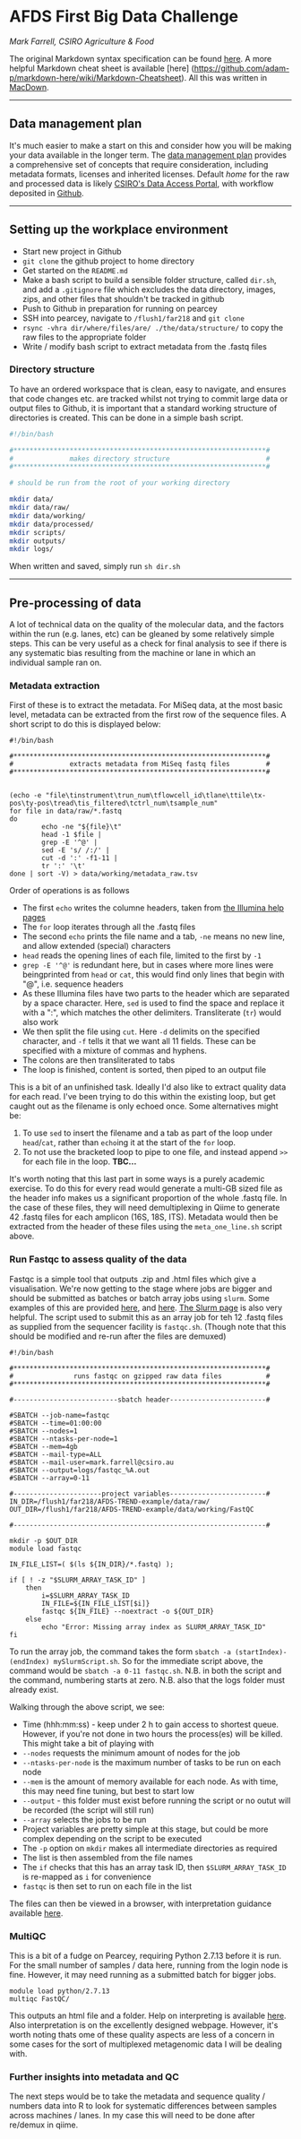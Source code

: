 # AFDS First Big Data Challenge
*Mark Farrell, CSIRO Agriculture & Food*

The original Markdown syntax specification can be found [here](http://daringfireball.net/projects/markdown/syntax).
A more helpful Markdown cheat sheet is available [here] (https://github.com/adam-p/markdown-here/wiki/Markdown-Cheatsheet). All this was written in [MacDown](https://macdown.uranusjr.com/).

___

## Data management plan
It's much easier to make a start on this and consider how you will be making your data available in the longer term. The [data management plan](https://confluence.csiro.au/display/RDM/Research+Data+Planner) provides a comprehensive set of concepts that require consideration, including metadata formats, licenses and inherited licenses. Default *home* for the raw and processed data is likely [CSIRO's Data Access Portal](https://data.csiro.au/dap/home?execution=e1s1), with workflow deposited in [Github](https://github.com/).

___

## Setting up the workplace environment
* Start new project in Github
* `git clone` the github project to home directory
* Get started on the `README.md`
* Make a bash script to build a sensible folder structure, called `dir.sh`, and add a `.gitignore` file which excludes the data directory, images, zips, and other files that shouldn't be tracked in github
* Push to Github in preparation for running on pearcey
* SSH into pearcey, navigate to `/flush1/far218` and `git clone`
* `rsync -vhra dir/where/files/are/ ./the/data/structure/` to copy the raw files to the appropriate folder
* Write / modify bash script to extract metadata from the .fastq files



### Directory structure
To have an ordered workspace that is clean, easy to navigate, and ensures that code changes etc. are tracked whilst not trying to commit large data or output files to Github, it is important that a standard working structure of directories is created. This can be done in a simple bash script. 

```sh
#!/bin/bash

#***************************************************************#
#              makes directory structure                        #
#***************************************************************#

# should be run from the root of your working directory

mkdir data/
mkdir data/raw/
mkdir data/working/
mkdir data/processed/
mkdir scripts/
mkdir outputs/
mkdir logs/
```
When written and saved, simply run `sh dir.sh`
___

## Pre-processing of data
A lot of technical data on the quality of the molecular data, and the factors within the run (e.g. lanes, etc) can be gleaned by some relatively simple steps. This can be very useful as a check for final analysis to see if there is any systematic bias resulting from the machine or lane in which an individual sample ran on.

### Metadata extraction
First of these is to extract the metadata. For MiSeq data, at the most basic level, metadata can be extracted from the first row of the sequence files. A short script to do this is displayed below:

```
#!/bin/bash

#***************************************************************#
#              extracts metadata from MiSeq fastq files         #
#***************************************************************#


(echo -e "file\tinstrument\trun_num\tflowcell_id\tlane\ttile\tx-pos\ty-pos\tread\tis_filtered\tctrl_num\tsample_num"
for file in data/raw/*.fastq
do
        echo -ne "${file}\t"
        head -1 $file |
        grep -E '^@' |
        sed -E 's/ /:/' | 
        cut -d ':' -f1-11 | 
        tr ':' '\t'
done | sort -V) > data/working/metadata_raw.tsv
```

Order of operations is as follows

* The first `echo` writes the columne headers, taken from [the Illumina help pages](http://support.illumina.com/content/dam/illumina-support/help/BaseSpaceHelp_v2/Content/Vault/Informatics/Sequencing_Analysis/BS/swSEQ_mBS_FASTQFiles.htm)
*  The `for` loop iterates through all the .fastq files
*  The second `echo` prints the file name and a tab, `-ne` means no new line, and allow extended (special) characters
*  `head` reads the opening lines of each file, limited to the first by `-1`
*  `grep -E '^@'` is redundant here, but in cases where more lines were beingprinted from `head` or `cat`, this would find only lines that begin with "@", i.e. sequence headers
*  As these Illumina files have two parts to the header which are separated by a space character. Here, `sed` is used to find the space and replace it with a ":", which matches the other delimiters. Transliterate (`tr`) would also work
*  We then split the file using `cut`. Here `-d` delimits on the specified character, and `-f` tells it that we want all 11 fields. These can be specified with a mixture of commas and hyphens.
*  The colons are then transliterated to tabs
*  The loop is finished, content is sorted, then piped to an output file

This is a bit of an unfinished task. Ideally I'd also like to extract quality data for each read. I've been trying to do this within the existing loop, but get caught out as the filename is only echoed once. Some alternatives might be:

1. To use `sed` to insert the filename and a tab as part of the loop under `head`/`cat`, rather than `echo`ing it at the start of the `for` loop.
2. To not use the bracketed loop to pipe to one file, and instead append `>>` for each file in the loop. **TBC...**

It's worth noting that this last part in some ways is a purely academic exercise. To do this for every read would generate a multi-GB sized file as the header info makes us a significant proportion of the whole .fastq file. In the case of these files, they will need demultiplexing in Qiime to generate 42 .fastq files for each amplicon (16S, 18S, ITS). Metadata would then be extracted from the header of these files using the `meta_one_line.sh` script above.

### Run Fastqc to assess quality of the data
Fastqc is a simple tool that outputs .zip and .html files which give a visualisation. We're now getting to the stage where jobs are bigger and should be submitted as batches or batch array jobs using `slurm`. Some examples of this are provided [here](https://confluence.csiro.au/download/attachments/278168292/ScientificComputingIntroductionWorkshop.pdf?version=4&modificationDate=1423198599850&api=v2), and [here](https://confluence.csiro.au/display/BIOK/Slurm+array+job+examples). [The Slurm page](https://slurm.schedmd.com/sbatch.html) is also very helpful. The script used to submit this as an array job for teh 12 .fastq files as supplied from the sequencer facility is `fastqc.sh`. (Though note that this should be modified and re-run after the files are demuxed)

```
#!/bin/bash

#***************************************************************#
#               runs fastqc on gzipped raw data files           #
#***************************************************************#

#--------------------------sbatch header------------------------#

#SBATCH --job-name=fastqc
#SBATCH --time=01:00:00
#SBATCH --nodes=1
#SBATCH --ntasks-per-node=1
#SBATCH --mem=4gb
#SBATCH --mail-type=ALL
#SBATCH --mail-user=mark.farrell@csiro.au
#SBATCH --output=logs/fastqc_%A.out
#SBATCH --array=0-11

#----------------------project variables------------------------# 
IN_DIR=/flush1/far218/AFDS-TREND-example/data/raw/
OUT_DIR=/flush1/far218/AFDS-TREND-example/data/working/FastQC

#---------------------------------------------------------------#

mkdir -p $OUT_DIR
module load fastqc

IN_FILE_LIST=( $(ls ${IN_DIR}/*.fastq) );

if [ ! -z "$SLURM_ARRAY_TASK_ID" ]
    then
        i=$SLURM_ARRAY_TASK_ID
        IN_FILE=${IN_FILE_LIST[$i]}
        fastqc ${IN_FILE} --noextract -o ${OUT_DIR}
    else
        echo "Error: Missing array index as SLURM_ARRAY_TASK_ID"
fi
```
To run the array job, the command takes the form `sbatch -a (startIndex)-(endIndex) mySlurmScript.sh`. So for the immediate script above, the command would be `sbatch -a 0-11 fastqc.sh`. N.B. in both the script and the command, numbering starts at zero. N.B. also that the logs folder must already exist.

Walking through the above script, we see:

* Time (hhh:mm:ss) - keep under 2 h to gain access to shortest queue. However, if you're not done in two hours the process(es) will be killed. This might take a bit of playing with
* `--nodes` requests the minimum amount of nodes for the job
* `--ntasks-per-node` is the maximum number of tasks to be run on each node
* `--mem` is the amount of memory available for each node. As with time, this may need fine tuning, but best to start low
* `--output` - this folder must exist before running the script or no outut will be recorded (the script will still run)
* `--array` selects the jobs to be run
* Project variables are pretty simple at this stage, but could be more complex depending on the script to be executed
* The `-p` option on `mkdir` makes all intermediate directories as required
* The list is then assembled from the file names
* The `if` checks that this has an array task ID, then `$SLURM_ARRAY_TASK_ID` is re-mapped as `i` for convenience
* `fastqc` is then set to run on each file in the list

The files can then be viewed in a browser, with interpretation guidance available [here](https://www.bioinformatics.babraham.ac.uk/projects/fastqc/).

### MultiQC
This is a bit of a fudge on Pearcey, requiring Python 2.7.13 before it is run. For the small number of samples / data here, running from the login node is fine. However, it may need running as a submitted batch for bigger jobs.

```
module load python/2.7.13
multiqc FastQC/
```

This outputs an html file and a folder. Help on interpreting is available [here](http://multiqc.info/). Also interpretation is on the excellently designed webpage. However, it's worth noting thats ome of these quality aspects are less of a concern in some cases for the sort of multiplexed metagenomic data I will be dealing with.

### Further insights into metadata and QC
The next steps would be to take the metadata and sequence quality / numbers data into R to look for systematic differences between samples across machines / lanes. In my case this will need to be done after re/demux in qiime.






 
